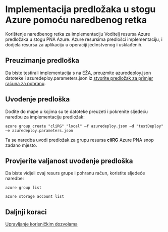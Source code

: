 <properties
    pageTitle="Implementacija predložaka uz naredbeni redak u stogu Azure | Microsoft Azure"
    description="Saznajte kako koristiti različite platforme naredbeni redak sučelja (EŽA) za implementaciju predložaka iz unutar na ClientVM ili nakon korištenja VPN-om za povezivanje s Azure stogu."
    services="azure-stack"
    documentationCenter=""
    authors="heathl17"
    manager="byronr"
    editor=""/>

<tags
    ms.service="azure-stack"
    ms.workload="na"
    ms.tgt_pltfrm="na"
    ms.devlang="na"
    ms.topic="article"
    ms.date="09/26/2016"
    ms.author="helaw"/>

# <a name="deploy-templates-in-azure-stack-using-the-command-line"></a>Implementacija predložaka u stogu Azure pomoću naredbenog retka

Korištenje naredbenog retka za implementaciju Voditelj resursa Azure predložaka u stogu PNA Azure. Azure resursima predlošci implementaciju, i dodjela resursa za aplikaciju u operaciji jedinstvenog i usklađenih.

## <a name="download-template"></a>Preuzimanje predloška        
Da biste testirali implementacija s na EŽA, preuzmite azuredeploy.json datoteke i azuredeploy.parameters.json iz [stvorite predložak za primjer računa za pohranu](https://github.com/Azure/AzureStack-QuickStart-Templates/tree/master/101-create-storage-account).

## <a name="deploy-template"></a>Uvođenje predloška
Dođite do mape u kojima su te datoteke preuzeti i pokrenite sljedeću naredbu za implementaciju predložak:

    azure group create "cliRG" "local" –f azuredeploy.json –d "testDeploy" –e azuredeploy.parameters.json

Ta se naredba uvodi predložak za grupu resursa **cliRG** Azure PNA snop zadano mjesto.

## <a name="validate-template-deployment"></a>Provjerite valjanost uvođenje predloška
Da biste vidjeli ovaj resurs grupe i pohranu račun, koristite sljedeće naredbe:

    azure group list

    azure storage account list

## <a name="next-steps"></a>Daljnji koraci

[Upravljanje korisničkim dozvolama](azure-stack-manage-permissions.md)
